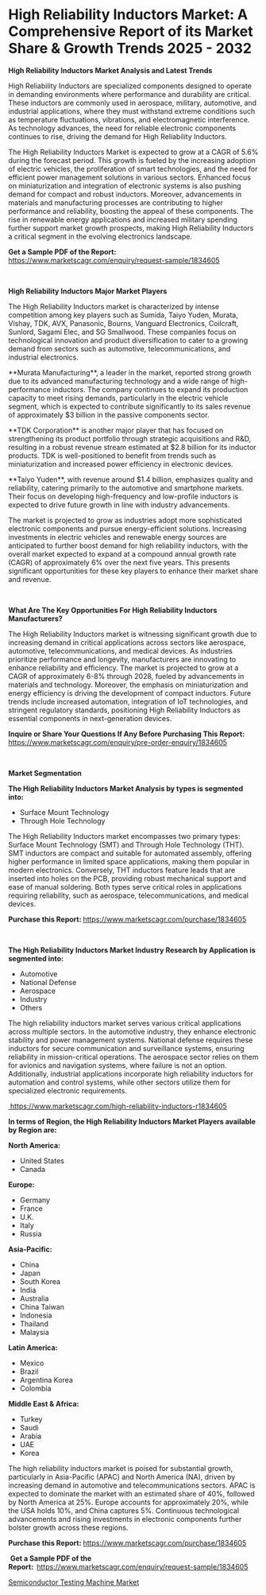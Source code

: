 <p><h1>High Reliability Inductors Market: A Comprehensive Report of its Market Share & Growth Trends 2025 - 2032</h1></p><p><strong>High Reliability Inductors Market Analysis and Latest Trends</strong></p>
<p><p>High Reliability Inductors are specialized components designed to operate in demanding environments where performance and durability are critical. These inductors are commonly used in aerospace, military, automotive, and industrial applications, where they must withstand extreme conditions such as temperature fluctuations, vibrations, and electromagnetic interference. As technology advances, the need for reliable electronic components continues to rise, driving the demand for High Reliability Inductors.</p><p>The High Reliability Inductors Market is expected to grow at a CAGR of 5.6% during the forecast period. This growth is fueled by the increasing adoption of electric vehicles, the proliferation of smart technologies, and the need for efficient power management solutions in various sectors. Enhanced focus on miniaturization and integration of electronic systems is also pushing demand for compact and robust inductors. Moreover, advancements in materials and manufacturing processes are contributing to higher performance and reliability, boosting the appeal of these components. The rise in renewable energy applications and increased military spending further support market growth prospects, making High Reliability Inductors a critical segment in the evolving electronics landscape.</p></p>
<p><strong>Get a Sample PDF of the Report:&nbsp;</strong> <a href="https://www.marketscagr.com/enquiry/request-sample/1834605?utm_campaign=2326&utm_medium=2&utm_source=Github&utm_content=ia&utm_term=13022025&utm_id=high-reliability-inductors">https://www.marketscagr.com/enquiry/request-sample/1834605</a></p>
<p>&nbsp;</p>
<p><strong>High Reliability Inductors Major Market Players</strong></p>
<p><p>The High Reliability Inductors market is characterized by intense competition among key players such as Sumida, Taiyo Yuden, Murata, Vishay, TDK, AVX, Panasonic, Bourns, Vanguard Electronics, Coilcraft, Sunlord, Sagami Elec, and SG Smallwood. These companies focus on technological innovation and product diversification to cater to a growing demand from sectors such as automotive, telecommunications, and industrial electronics.</p><p>**Murata Manufacturing**, a leader in the market, reported strong growth due to its advanced manufacturing technology and a wide range of high-performance inductors. The company continues to expand its production capacity to meet rising demands, particularly in the electric vehicle segment, which is expected to contribute significantly to its sales revenue of approximately $3 billion in the passive components sector.</p><p>**TDK Corporation** is another major player that has focused on strengthening its product portfolio through strategic acquisitions and R&D, resulting in a robust revenue stream estimated at $2.8 billion for its inductor products. TDK is well-positioned to benefit from trends such as miniaturization and increased power efficiency in electronic devices.</p><p>**Taiyo Yuden**, with revenue around $1.4 billion, emphasizes quality and reliability, catering primarily to the automotive and smartphone markets. Their focus on developing high-frequency and low-profile inductors is expected to drive future growth in line with industry advancements.</p><p>The market is projected to grow as industries adopt more sophisticated electronic components and pursue energy-efficient solutions. Increasing investments in electric vehicles and renewable energy sources are anticipated to further boost demand for high reliability inductors, with the overall market expected to expand at a compound annual growth rate (CAGR) of approximately 6% over the next five years. This presents significant opportunities for these key players to enhance their market share and revenue.</p></p>
<p>&nbsp;</p>
<p><strong>What Are The Key Opportunities For High Reliability Inductors Manufacturers?</strong></p>
<p><p>The High Reliability Inductors market is witnessing significant growth due to increasing demand in critical applications across sectors like aerospace, automotive, telecommunications, and medical devices. As industries prioritize performance and longevity, manufacturers are innovating to enhance reliability and efficiency. The market is projected to grow at a CAGR of approximately 6-8% through 2028, fueled by advancements in materials and technology. Moreover, the emphasis on miniaturization and energy efficiency is driving the development of compact inductors. Future trends include increased automation, integration of IoT technologies, and stringent regulatory standards, positioning High Reliability Inductors as essential components in next-generation devices.</p></p>
<p><strong>Inquire or Share Your Questions If Any Before Purchasing This Report:</strong> <a href="https://www.marketscagr.com/enquiry/pre-order-enquiry/1834605?utm_campaign=2326&utm_medium=2&utm_source=Github&utm_content=ia&utm_term=13022025&utm_id=high-reliability-inductors">https://www.marketscagr.com/enquiry/pre-order-enquiry/1834605</a></p>
<p>&nbsp;</p>
<p><strong>Market Segmentation</strong></p>
<p><strong>The High Reliability Inductors Market Analysis by types is segmented into:</strong></p>
<p><ul><li>Surface Mount Technology</li><li>Through Hole Technology</li></ul></p>
<p><p>The High Reliability Inductors market encompasses two primary types: Surface Mount Technology (SMT) and Through Hole Technology (THT). SMT inductors are compact and suitable for automated assembly, offering higher performance in limited space applications, making them popular in modern electronics. Conversely, THT inductors feature leads that are inserted into holes on the PCB, providing robust mechanical support and ease of manual soldering. Both types serve critical roles in applications requiring reliability, such as aerospace, telecommunications, and medical devices.</p></p>
<p><strong>Purchase this Report:&nbsp;</strong><a href="https://www.marketscagr.com/purchase/1834605?utm_campaign=2326&utm_medium=2&utm_source=Github&utm_content=ia&utm_term=13022025&utm_id=high-reliability-inductors">https://www.marketscagr.com/purchase/1834605</a></p>
<p>&nbsp;</p>
<p><strong>The High Reliability Inductors Market Industry Research by Application is segmented into:</strong></p>
<p><ul><li>Automotive</li><li>National Defense</li><li>Aerospace</li><li>Industry</li><li>Others</li></ul></p>
<p><p>The high reliability inductors market serves various critical applications across multiple sectors. In the automotive industry, they enhance electronic stability and power management systems. National defense requires these inductors for secure communication and surveillance systems, ensuring reliability in mission-critical operations. The aerospace sector relies on them for avionics and navigation systems, where failure is not an option. Additionally, industrial applications incorporate high reliability inductors for automation and control systems, while other sectors utilize them for specialized electronic requirements.</p></p>
<p><a href="https://www.marketscagr.com/high-reliability-inductors-r1834605?utm_campaign=2326&utm_medium=2&utm_source=Github&utm_content=ia&utm_term=13022025&utm_id=high-reliability-inductors">&nbsp;https://www.marketscagr.com/high-reliability-inductors-r1834605</a></p>
<p><strong>In terms of Region, the High Reliability Inductors Market Players available by Region are:</strong></p>
<p>
    <p> <strong> North America: </strong>
        <ul>
            <li>United States</li>
            <li>Canada</li>
        </ul>
        </p> 
    <p> <strong> Europe: </strong>
        <ul>
            <li>Germany</li>
            <li>France</li>
            <li>U.K.</li>
            <li>Italy</li>
            <li>Russia</li>
        </ul>
        </p> 
    <p> <strong> Asia-Pacific: </strong>
        <ul>
            <li>China</li>
            <li>Japan</li>
            <li>South Korea</li>
            <li>India</li>
            <li>Australia</li>
            <li>China Taiwan</li>
            <li>Indonesia</li>
            <li>Thailand</li>
            <li>Malaysia</li>
        </ul>
        </p> 
    <p> <strong> Latin America: </strong>
        <ul>
            <li>Mexico</li>
            <li>Brazil</li>
            <li>Argentina Korea</li>
            <li>Colombia</li>
        </ul>
        </p> 
    <p> <strong> Middle East & Africa: </strong>
        <ul>
            <li>Turkey</li>
            <li>Saudi</li>
            <li>Arabia</li>
            <li>UAE</li>
            <li>Korea</li>
        </ul>
    </p>
    </p>
<p><p>The high reliability inductors market is poised for substantial growth, particularly in Asia-Pacific (APAC) and North America (NA), driven by increasing demand in automotive and telecommunications sectors. APAC is expected to dominate the market with an estimated share of 40%, followed by North America at 25%. Europe accounts for approximately 20%, while the USA holds 10%, and China captures 5%. Continuous technological advancements and rising investments in electronic components further bolster growth across these regions.</p></p>
<p><strong>Purchase this Report: </strong><a href="https://www.marketscagr.com/purchase/1834605?utm_campaign=2326&utm_medium=2&utm_source=Github&utm_content=ia&utm_term=13022025&utm_id=high-reliability-inductors">https://www.marketscagr.com/purchase/1834605</a></p>
<p>&nbsp;<strong>Get a Sample PDF of the Report:&nbsp;&nbsp;</strong><a href="https://www.marketscagr.com/enquiry/request-sample/1834605?utm_campaign=2326&utm_medium=2&utm_source=Github&utm_content=ia&utm_term=13022025&utm_id=high-reliability-inductors">https://www.marketscagr.com/enquiry/request-sample/1834605</a></p>
<p><strong></strong></p>
<p><p><a href="https://github.com/nafidurii/Market-Research-Report-List-1/blob/main/semiconductor-testing-machine-market.md?utm_campaign=2326&utm_medium=2&utm_source=Github&utm_content=ia&utm_term=13022025&utm_id=high-reliability-inductors">Semiconductor Testing Machine Market</a></p></p>